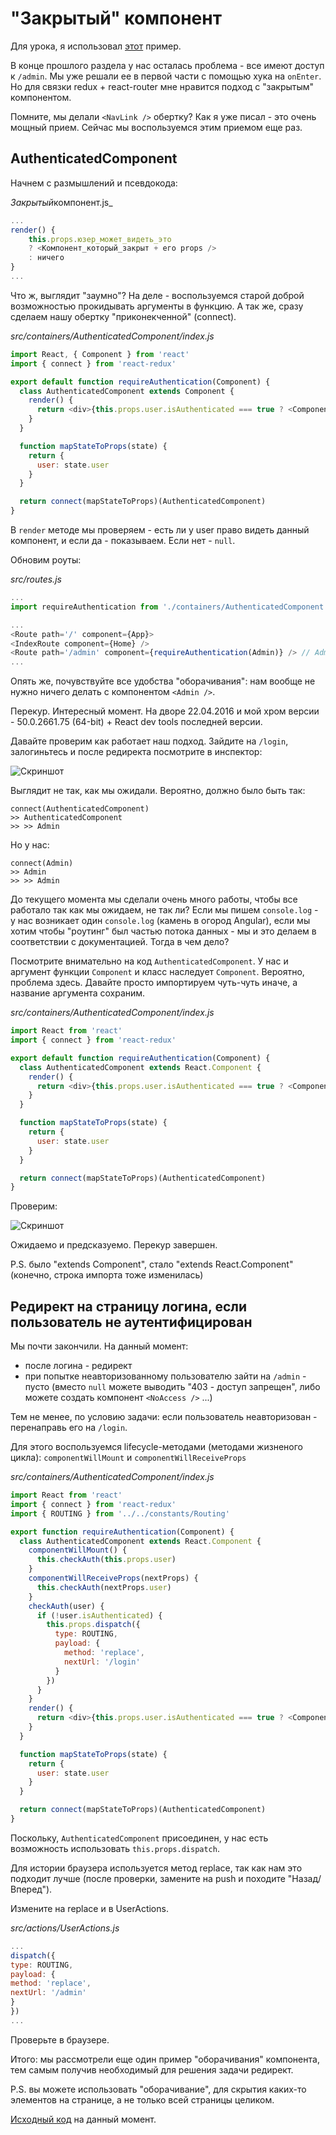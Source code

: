# "Закрытый" компонент

Для урока, я использовал [этот](https://github.com/joshgeller/react-redux-jwt-auth-example/blob/master/src/components/AuthenticatedComponent.js) пример.

В конце прошлого раздела у нас осталась проблема - все имеют доступ к `/admin`. Мы уже решали ее в первой части с помощью хука на `onEnter`. Но для связки redux + react-router мне нравится подход с "закрытым" компонентом.

Помните, мы делали `<NavLink />` обертку? Как я уже писал - это очень мощный прием. Сейчас мы воспользуемся этим приемом еще раз.

## AuthenticatedComponent

Начнем с размышлений и псевдокода:

*Закрытый*компонент.js\_

```js
...
render() {
    this.props.юзер_может_видеть_это
    ? <Компонент_который_закрыт + его props />
    : ничего
}
...
```

Что ж, выглядит "заумно"? На деле - воспользуемся старой доброй возможностью прокидывать аргументы в функцию. А так же, сразу сделаем нашу обертку "приконекченной" (connect).

_src/containers/AuthenticatedComponent/index.js_

```js
import React, { Component } from 'react'
import { connect } from 'react-redux'

export default function requireAuthentication(Component) {
  class AuthenticatedComponent extends Component {
    render() {
      return <div>{this.props.user.isAuthenticated === true ? <Component {...this.props} /> : null}</div>
    }
  }

  function mapStateToProps(state) {
    return {
      user: state.user
    }
  }

  return connect(mapStateToProps)(AuthenticatedComponent)
}
```

В `render` методе мы проверяем - есть ли у user право видеть данный компонент, и если да - показываем. Если нет - `null`.

Обновим роуты:

_src/routes.js_

```js
...
import requireAuthentication from './containers/AuthenticatedComponent'

...
<Route path='/' component={App}>
<IndexRoute component={Home} />
<Route path='/admin' component={requireAuthentication(Admin)} /> // Admin -> <Component {...this.props} />
...
```

Опять же, почувствуйте все удобства "оборачивания": нам вообще не нужно ничего делать с компонентом `<Admin />`.

Перекур. Интересный момент. На дворе 22.04.2016 и мой хром версии - 50.0.2661.75 (64-bit) + React dev tools последней версии.

Давайте проверим как работает наш подход. Зайдите на `/login`, залогиньтесь и после редиректа посмотрите в инспектор:

![Скриншот](bug_devtools.jpg)

Выглядит не так, как мы ожидали. Вероятно, должно было быть так:

```
connect(AuthenticatedComponent)
>> AuthenticatedComponent
>> >> Admin
```

Но у нас:

```
connect(Admin)
>> Admin
>> >> Admin
```

До текущего момента мы сделали очень много работы, чтобы все работало так как мы ожидаем, не так ли? Если мы пишем `console.log` - у нас возникает один `console.log` (камень в огород Angular), если мы хотим чтобы "роутинг" был частью потока данных - мы и это делаем в соответствии с документацией. Тогда в чем дело?

Посмотрите внимательно на код `AuthenticatedComponent`. У нас и аргумент функции `Component` и класс наследует `Component`. Вероятно, проблема здесь. Давайте просто импортируем чуть-чуть иначе, а название аргумента сохраним.

_src/containers/AuthenticatedComponent/index.js_

```js
import React from 'react'
import { connect } from 'react-redux'

export default function requireAuthentication(Component) {
  class AuthenticatedComponent extends React.Component {
    render() {
      return <div>{this.props.user.isAuthenticated === true ? <Component {...this.props} /> : null}</div>
    }
  }

  function mapStateToProps(state) {
    return {
      user: state.user
    }
  }

  return connect(mapStateToProps)(AuthenticatedComponent)
}
```

Проверим:

![Скриншот](not_bug_devtools.jpg)

Ожидаемо и предсказуемо. Перекур завершен.

P.S. было "extends Component", стало "extends React.Component" (конечно, строка импорта тоже изменилась)

## Редирект на страницу логина, если пользователь не аутентифицирован

Мы почти закончили. На данный момент:

- после логина - редирект
- при попытке неавторизованному пользователю зайти на `/admin` - пусто (вместо `null` можете выводить "403 - доступ запрещен", либо можете создать компонент `<NoAccess />` ...)

Тем не менее, по условию задачи: если пользователь неавторизован - перенаправь его на `/login`.

Для этого воспользуемся lifecycle-методами (методами жизненого цикла): `componentWillMount` и `componentWillReceiveProps`

_src/containers/AuthenticatedComponent/index.js_

```js
import React from 'react'
import { connect } from 'react-redux'
import { ROUTING } from '../../constants/Routing'

export function requireAuthentication(Component) {
  class AuthenticatedComponent extends React.Component {
    componentWillMount() {
      this.checkAuth(this.props.user)
    }
    componentWillReceiveProps(nextProps) {
      this.checkAuth(nextProps.user)
    }
    checkAuth(user) {
      if (!user.isAuthenticated) {
        this.props.dispatch({
          type: ROUTING,
          payload: {
            method: 'replace',
            nextUrl: '/login'
          }
        })
      }
    }
    render() {
      return <div>{this.props.user.isAuthenticated === true ? <Component {...this.props} /> : null}</div>
    }
  }

  function mapStateToProps(state) {
    return {
      user: state.user
    }
  }

  return connect(mapStateToProps)(AuthenticatedComponent)
}
```

Поскольку, `AuthenticatedComponent` присоединен, у нас есть возможность использовать `this.props.dispatch`.

Для истории браузера используется метод replace, так как нам это подходит лучше (после проверки, замените на push и походите "Назад/Вперед").

Измените на replace и в UserActions.

_src/actions/UserActions.js_

```js
...
dispatch({
type: ROUTING,
payload: {
method: 'replace',
nextUrl: '/admin'
}
})
...
```

Проверьте в браузере.

Итого: мы рассмотрели еще один пример "оборачивания" компонента, тем самым получив необходимый для решения задачи редирект.

P.S. вы можете использовать "оборачивание", для скрытия каких-то элементов на странице, а не только всей страницы целиком.

[Исходный код](https://github.com/maxfarseer/react-router-ru-tutorial/tree/authenticated_component) на данный момент.
